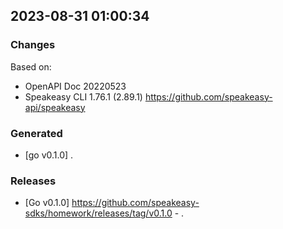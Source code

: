 

## 2023-08-31 01:00:34
### Changes
Based on:
- OpenAPI Doc 20220523 
- Speakeasy CLI 1.76.1 (2.89.1) https://github.com/speakeasy-api/speakeasy
### Generated
- [go v0.1.0] .
### Releases
- [Go v0.1.0] https://github.com/speakeasy-sdks/homework/releases/tag/v0.1.0 - .